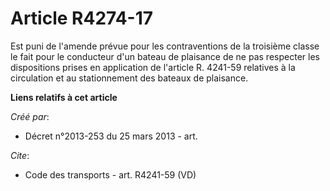 # Article R4274-17

Est puni de l'amende prévue pour les contraventions de la troisième classe le fait pour le conducteur d'un bateau de
plaisance de ne pas respecter les dispositions prises en application de l'article R. 4241-59 relatives à la circulation et au
stationnement des bateaux de plaisance.

**Liens relatifs à cet article**

_Créé par_:

  - Décret n°2013-253 du 25 mars 2013 - art.

_Cite_:

  - Code des transports - art. R4241-59 (VD)
